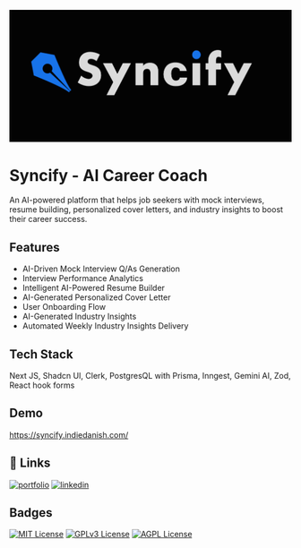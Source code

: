
![Logo](https://github.com/indiedanish/Syncify/blob/master/public/sync.png?raw=true)


# Syncify - AI Career Coach 

An AI-powered platform that helps job seekers with mock interviews, resume building, personalized cover letters, and industry insights to boost their career success.


## Features

- AI-Driven Mock Interview Q/As Generation
- Interview Performance Analytics
- Intelligent AI-Powered Resume Builder
- AI-Generated Personalized Cover Letter
- User Onboarding Flow
- AI-Generated Industry Insights
- Automated Weekly Industry Insights Delivery


## Tech Stack

 Next JS, Shadcn UI, Clerk, PostgresQL with Prisma, Inngest, Gemini AI, Zod, React hook forms


## Demo

https://syncify.indiedanish.com/


## 🔗 Links
[![portfolio](https://img.shields.io/badge/my_portfolio-000?style=for-the-badge&logo=ko-fi&logoColor=white)](https://indiedanish.com/)
[![linkedin](https://img.shields.io/badge/linkedin-0A66C2?style=for-the-badge&logo=linkedin&logoColor=white)](https://www.linkedin.com/in/indiedanish)



## Badges

[![MIT License](https://img.shields.io/badge/License-MIT-green.svg)](https://choosealicense.com/licenses/mit/)
[![GPLv3 License](https://img.shields.io/badge/License-GPL%20v3-yellow.svg)](https://opensource.org/licenses/)
[![AGPL License](https://img.shields.io/badge/license-AGPL-blue.svg)](http://www.gnu.org/licenses/agpl-3.0)


